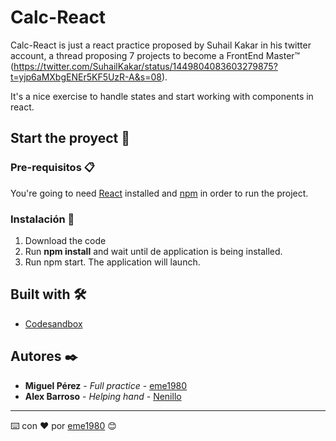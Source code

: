 # Calc-React

Calc-React is just a react practice proposed by Suhail Kakar in his twitter account, a thread proposing 7 projects to become a FrontEnd Master™ (https://twitter.com/SuhailKakar/status/1449804083603279875?t=yjp6aMXbgENEr5KF5UzR-A&s=08).

It's a nice exercise to handle states and start working with components in react.

## Start the proyect 🚀


### Pre-requisitos 📋

You're going to need [React](https://www.react.org) installed and [npm](https://www.npmjs.com) in order to run the project.

### Instalación 🔧

1. Download the code
2. Run **npm install** and wait until de application is being installed.
3. Run npm start. The application will launch.

## Built with 🛠️

* [Codesandbox](http://www.codesandbox.io/) 

## Autores ✒️

* **Miguel Pérez** - *Full practice* - [eme1980](https://github.com/eme1980)
* **Alex Barroso** - *Helping hand* - [Nenillo](https://github.com/Nenillo) 



---
⌨️ con ❤️ por [eme1980](https://github.com/eme1980) 😊
